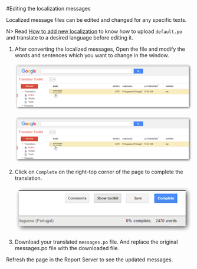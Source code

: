 #Editing the localization messages

Localized message files can be edited and changed for any specific texts.

N> Read [How to add new localization](/How-to-add-new-localizations.md) to know how to upload `default.po` and translate to a desired language before editing it.  

1. After converting the localized messages, Open the file and modify the words and sentences which you want to change in the window.

    ![Open exiting file](images/edit-localization-1.png)
    
    ![Edit existing file](images/edit-localization-1.png)

2. Click on `Complete` on the right-top corner of the page to complete the translation.

    ![Complete](images/edit-localization-3.png)
 
3. Download your translated `messages.po` file. And replace the original messages.po file with the downloaded file.

Refresh the page in the Report Server to see the updated messages.